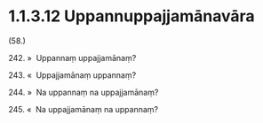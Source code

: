 

# 1.1.3.12 Uppannuppajjamānavāra





(58.)

242\. »  Uppannaṃ uppajjamānaṃ?

243\. «  Uppajjamānaṃ uppannaṃ?

244\. »  Na uppannaṃ na uppajjamānaṃ?

245\. «  Na uppajjamānaṃ na uppannaṃ?



